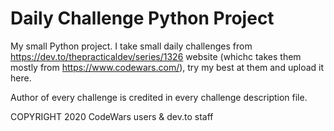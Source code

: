 # Daily Challenge Python Project

My small Python project. I take small daily challenges from https://dev.to/thepracticaldev/series/1326 website (whichc takes them mostly from https://www.codewars.com/), try my best at them and upload it here.

Author of every challenge is credited in every challenge description file.

COPYRIGHT 2020 CodeWars users & dev.to staff